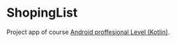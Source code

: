 # ShopingList

Project app of course [Android proffesional Level (Kotlin)](https://stepik.org/course/117314/syllabus). 
